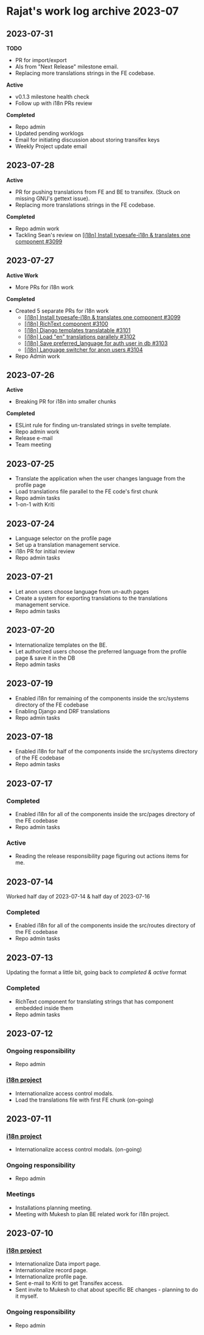 # Rajat's work log archive 2023-07

## 2023-07-31

**TODO**

- PR for import/export
- AIs from "Next Release" milestone email.
- Replacing more translations strings in the FE codebase.

**Active**

- v0.1.3 milestone health check
- Follow up with i18n PRs review

**Completed**

- Repo admin
- Updated pending worklogs
- Email for initiating discussion about storing transifex keys
- Weekly Project update email

## 2023-07-28

**Active**

- PR for pushing translations from FE and BE to transifex. (Stuck on missing GNU's gettext issue).
- Replacing more translations strings in the FE codebase.

**Completed**

- Repo admin work
- Tackling Sean's review on [[i18n] Install typesafe-i18n & translates one component #3099](https://github.com/centerofci/mathesar/pull/3099)

## 2023-07-27

**Active Work**

- More PRs for i18n work

**Completed**

- Created 5 separate PRs for i18n work
  - [[i18n] Install typesafe-i18n & translates one component #3099](https://github.com/centerofci/mathesar/pull/3099)
  - [[i18n] RichText component #3100](https://github.com/centerofci/mathesar/pull/3100)
  - [[i18n] Django templates translatable #3101](https://github.com/centerofci/mathesar/pull/3101)
  - [[i18n] Load "en" translations parallely #3102](https://github.com/centerofci/mathesar/pull/3102)
  - [[i18n] Save preferred_language for auth user in db #3103](https://github.com/centerofci/mathesar/pull/3103)
  - [[i18n] Language switcher for anon users #3104 ](https://github.com/centerofci/mathesar/pull/3104)
- Repo Admin work

## 2023-07-26

**Active**

- Breaking PR for i18n into smaller chunks

**Completed**

- ESLint rule for finding un-translated strings in svelte template.
- Repo admin work
- Release e-mail
- Team meeting

## 2023-07-25

- Translate the application when the user changes language from the profile page
- Load translations file parallel to the FE code's first chunk
- Repo admin tasks
- 1-on-1 with Kriti

## 2023-07-24

- Language selector on the profile page
- Set up a translation management service.
- i18n PR for initial review
- Repo admin tasks

## 2023-07-21

- Let anon users choose language from un-auth pages
- Create a system for exporting translations to the translations management service.
- Repo admin tasks

## 2023-07-20

- Internationalize templates on the BE.
- Let authorized users choose the preferred language from the profile page & save it in the DB
- Repo admin tasks

## 2023-07-19

- Enabled i18n for remaining of the components inside the src/systems directory of the FE codebase
- Enabling Django and DRF translations
- Repo admin tasks

## 2023-07-18

- Enabled i18n for half of the components inside the src/systems directory of the FE codebase
- Repo admin tasks

## 2023-07-17

### Completed

- Enabled i18n for all of the components inside the src/pages directory of the FE codebase
- Repo admin tasks

### Active

- Reading the release responsibility page figuring out actions items for me.

## 2023-07-14

Worked half day of 2023-07-14 & half day of 2023-07-16

### Completed

- Enabled i18n for all of the components inside the src/routes directory of the FE codebase
- Repo admin tasks

## 2023-07-13

Updating the format a little bit, going back to _completed & active_ format

### Completed

- RichText component for translating strings that has component embedded inside them
- Repo admin tasks

## 2023-07-12

### Ongoing responsibility

- Repo admin

### [i18n project](https://wiki.mathesar.org/en/projects/internationalization)

- Internationalize access control modals.
- Load the translations file with first FE chunk (on-going)

## 2023-07-11

### [i18n project](https://wiki.mathesar.org/en/projects/internationalization)

- Internationalize access control modals. (on-going)

### Ongoing responsibility

- Repo admin

### Meetings

- Installations planning meeting.
- Meeting with Mukesh to plan BE related work for i18n project.

## 2023-07-10

### [i18n project](https://wiki.mathesar.org/en/projects/internationalization)

- Internationalize Data import page.
- Internationalize record page.
- Internationalize profile page.
- Sent e-mail to Kriti to get Transifex access.
- Sent invite to Mukesh to chat about specific BE changes - planning to do it myself.

### Ongoing responsibility

- Repo admin
